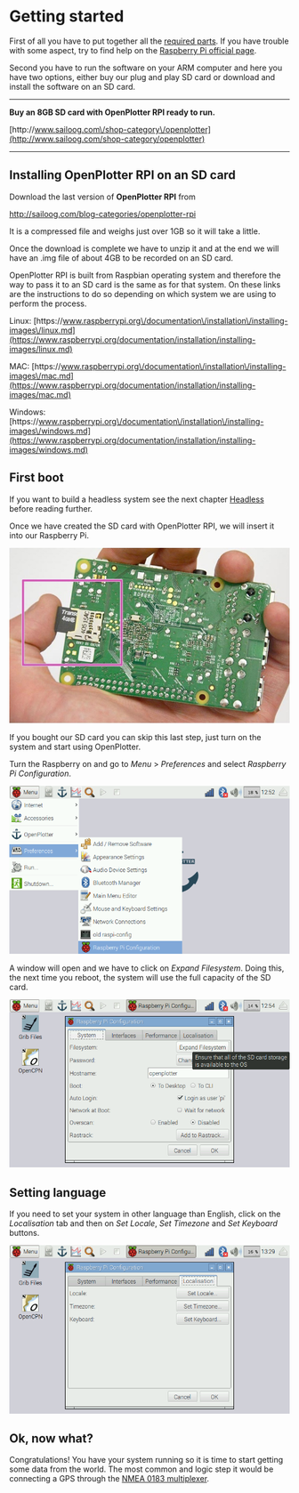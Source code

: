 # Getting started

First of all you have to put together all the [required parts](what_do_you_need.md). If you have trouble with some aspect, try to find help on the [Raspberry Pi official page](https://www.raspberrypi.org/help/).

Second you have to run the software on your ARM computer and here you have two options, either buy our plug and play SD card or download and install the software on an SD card.

---

**Buy an 8GB SD card with OpenPlotter RPI ready to run.**

[http:\/\/www.sailoog.com\/shop-category\/openplotter](http://www.sailoog.com/shop-category/openplotter)

---

## Installing OpenPlotter RPI on an SD card

Download the last version of **OpenPlotter RPI** from

[http:\/\/sailoog.com\/blog-categories\/openplotter-rpi](http://sailoog.com/blog-categories/openplotter-rpi)

It is a compressed file and weighs just over 1GB so it will take a little.

Once the download is complete we have to unzip it and at the end we will have an .img file of about 4GB to be recorded on an SD card.

OpenPlotter RPI is built from Raspbian operating system and therefore the way to pass it to an SD card is the same as for that system. On these links are the instructions to do so depending on which system we are using to perform the process.

Linux: [https:\/\/www.raspberrypi.org\/documentation\/installation\/installing-images\/linux.md](https://www.raspberrypi.org/documentation/installation/installing-images/linux.md)

MAC: [https:\/\/www.raspberrypi.org\/documentation\/installation\/installing-images\/mac.md](https://www.raspberrypi.org/documentation/installation/installing-images/mac.md)

Windows: [https:\/\/www.raspberrypi.org\/documentation\/installation\/installing-images\/windows.md](https://www.raspberrypi.org/documentation/installation/installing-images/windows.md)

## First boot

If you want to build a headless system see the next chapter [Headless](headless.md) before reading further.

Once we have created the SD card with OpenPlotter RPI, we will insert it into our Raspberry Pi.

![](boot1.png)

If you bought our SD card you can skip this last step, just turn on the system and start using OpenPlotter.

Turn the Raspberry on and go to _Menu_ &gt; _Preferences_ and select _Raspberry Pi Configuration_.

![](boot2.png)

A window will open and we have to click on _Expand Filesystem_. Doing this, the next time you reboot, the system will use the full capacity of the SD card.

![](boot3.png)

## Setting language

If you need to set your system in other language than English, click on the _Localisation_ tab and then on _Set Locale_, _Set Timezone_ and _Set Keyboard_ buttons.

![](boot4.png)

## Ok, now what?

Congratulations! You have your system running so it is time to start getting some data from the world. The most common and logic step it would be connecting a GPS through the [NMEA 0183 multiplexer](nmea_multiplexer.md).

